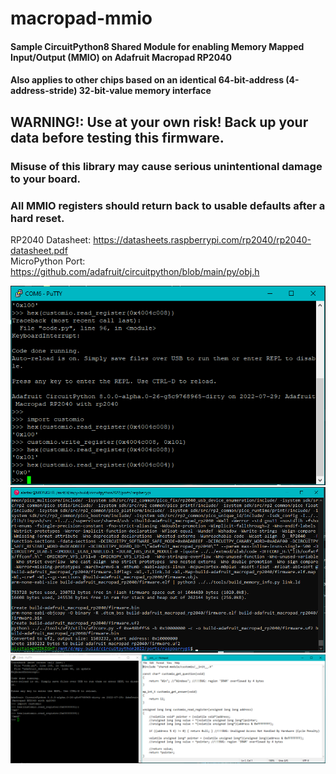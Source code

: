 # macropad-mmio
#### Sample CircuitPython8 Shared Module for enabling Memory Mapped Input/Output (MMIO) on Adafruit Macropad RP2040
#### Also applies to other chips based on an identical 64-bit-address (4-address-stride) 32-bit-value memory interface

## WARNING!: Use at your own risk! Back up your data before testing this firmware.
### Misuse of this library may cause serious unintentional damage to your board.
### All MMIO registers should return back to usable defaults after a hard reset.

RP2040 Datasheet: https://datasheets.raspberrypi.com/rp2040/rp2040-datasheet.pdf \
MicroPython Port: https://github.com/adafruit/circuitpython/blob/main/py/obj.h

![screenshot](https://github.com/themindvirus/awesome-circuitpython/blob/macropad-mmio/screenshot.png)
![customio_build](https://github.com/themindvirus/awesome-circuitpython/blob/macropad-mmio/customio_build.png)
![customio_test](https://github.com/themindvirus/awesome-circuitpython/blob/macropad-mmio/customio_test.png)
